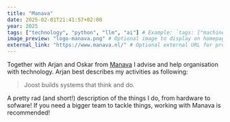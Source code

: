 ```yaml
---
title: "Manava"
date: 2025-02-01T21:41:57+02:00
year: 2025
tags: ["technology", "python", "llm", "ai"] # Example: `tags: ["machine-learning", "deep-learning"]`
image_preview: "logo-manava.png" # Optional image to display on homepage.
external_link: "https://www.manava.nl/" # Optional external URL for project (replaces project detail page).
---
```


Together with Arjan and Oskar from [Manava](https://www.manava.nl) I advise and help organisation with technology. Arjan best describes my activities as following:

> Joost builds systems that think and do. 

A pretty rad (and short!) description of the things I do, from hardware to sofware! If you need a bigger team to tackle things, working with Manava is recommended!